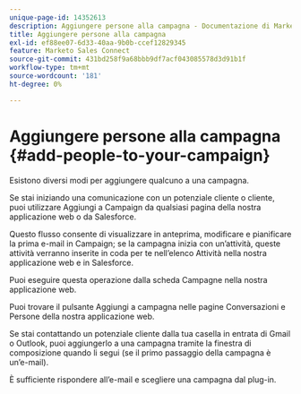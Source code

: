 ```yaml
---
unique-page-id: 14352613
description: Aggiungere persone alla campagna - Documentazione di Marketo - Documentazione del prodotto
title: Aggiungere persone alla campagna
exl-id: ef88ee07-6d33-40aa-9b0b-ccef12829345
feature: Marketo Sales Connect
source-git-commit: 431bd258f9a68bbb9df7acf043085578d3d91b1f
workflow-type: tm+mt
source-wordcount: '181'
ht-degree: 0%

---
```


# Aggiungere persone alla campagna {#add-people-to-your-campaign}

Esistono diversi modi per aggiungere qualcuno a una campagna.

Se stai iniziando una comunicazione con un potenziale cliente o cliente, puoi utilizzare Aggiungi a Campaign da qualsiasi pagina della nostra applicazione web o da Salesforce.

Questo flusso consente di visualizzare in anteprima, modificare e pianificare la prima e-mail in Campaign; se la campagna inizia con un’attività, queste attività verranno inserite in coda per te nell’elenco Attività nella nostra applicazione web e in Salesforce.

Puoi eseguire questa operazione dalla scheda Campagne nella nostra applicazione web.

Puoi trovare il pulsante Aggiungi a campagna nelle pagine Conversazioni e Persone della nostra applicazione web.

Se stai contattando un potenziale cliente dalla tua casella in entrata di Gmail o Outlook, puoi aggiungerlo a una campagna tramite la finestra di composizione quando li segui (se il primo passaggio della campagna è un’e-mail).

È sufficiente rispondere all’e-mail e scegliere una campagna dal plug-in.
